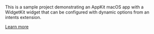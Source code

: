 This is a sample project demonstrating an AppKit macOS app with a WidgetKit widget that can be configured with dynamic options from an intents extension.

[Learn more](https://rambo.codes/posts/2020-09-08-creating-configurable-widgets-for-macos-big-sur)